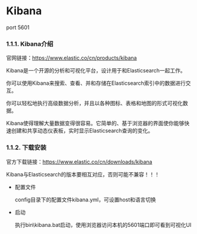 # Kibana

port 5601

### 1.1.1. Kibana介绍

官网链接：https://www.elastic.co/cn/products/kibana

Kibana是一个开源的分析和可视化平台，设计用于和Elasticsearch一起工作。

你可以使用Kibana来搜索、查看、并和存储在Elasticsearch索引中的数据进行交互。

你可以轻松地执行高级数据分析，并且以各种图标、表格和地图的形式可视化数据。

Kibana使得理解大量数据变得很容易。它简单的、基于浏览器的界面使你能够快速创建和共享动态仪表板，实时显示Elasticsearch查询的变化。

### 1.1.2. 下载安装

官方下载链接：https://www.elastic.co/cn/downloads/kibana

Kibana与Elasticsearch的版本要相互对应，否则可能不兼容！！！

* 配置文件

  config目录下的配置文件kibana.yml，可设置host和语言切换

* 启动

  执行bin\kibana.bat启动，使用浏览器访问本机的5601端口即可看到可视化UI